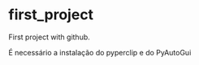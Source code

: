 # first_project
First project with github. 


É necessário a instalação do pyperclip e do PyAutoGui
